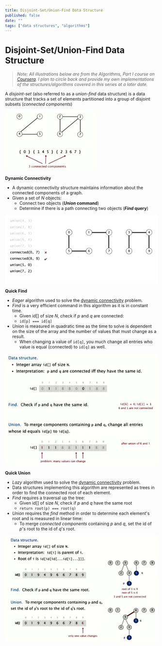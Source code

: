 ```yaml
---
title: Disjoint-Set/Union-Find Data Structure
published: false
date: ""
tags: ["data structures", "algorithms"]
---
```


# Disjoint-Set/Union-Find Data Structure

> _Note: All illustrations below are from the Algorithms, Part I course on [Coursera](https://www.coursera.org/learn/algorithms-part1). I plan to circle back and provide my own implementations of the structures/algorithms covered in this series at a later date._

A _disjoint-set_ (also referred to as a _union-find_ data structure) is a data structure that tracks a set of elements partitioned into a group of disjoint subsets (_connected components_)

![](./connected-components-illustration.png)

**Dynamic Connectivity**

- A dynamic connectivity structure maintains information about the connected components of a graph.
- Given a set of _N_ objects:
  - Connect two objects (**_Union_ command**)
  - Determine if there is a path connecting two objects (**_Find_ query**)

![Union-Find Illustration](./example-illustration.png "union find illustration")

**Quick Find**

- _Eager_ algorithm used to solve the [dynamic connectivity](#DynamicConnectivity) problem.
- _Find_ is a very efficient command in this algorithm as it is in constant time.
  - Given id[] of size _N_, check if _p_ and _q_ are connected:
  - `id[p] === id[q]`
- _Union_ is measured in quadratic time as the time to solve is dependent on the size of the array and the number of values that must change as a result.
  - When changing a value of `id[q]`, you much change all entries who value is equal (connected) to `id[q]` as well.

![Quick-Find Illustration](./quick-find-illustration.png "quick find illustration")

**Quick Union**

- _Lazy_ algorithm used to solve the [dynamic connectivity](#DynamicConnectivity) problem.
- Data structures implementing this algorithm are represented as trees in order to find the connected root of each element.
- _Find_ requires a traversal up the tree:
  - Given id[] of size _N_, check if _p_ and _q_ have the same root
  - `return root(p) === root(q)`
- _Union_ requires the _find_ method in order to determine each element's root and is measured in linear time:
  - To merge _connected components_ containing _p_ and _q_, set
    the id of _p_'s root to the id of _q_'s root.

![Quick-Union Illustration](./quick-union-illustration.png "quick union illustration")

